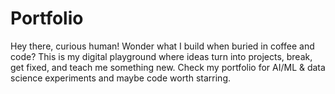 # Portfolio
Hey there, curious human!  Wonder what I build when buried in coffee and code? This is my digital playground where ideas turn into projects, break, get fixed, and teach me something new. Check my portfolio for AI/ML &amp; data science experiments and maybe code worth starring. 

